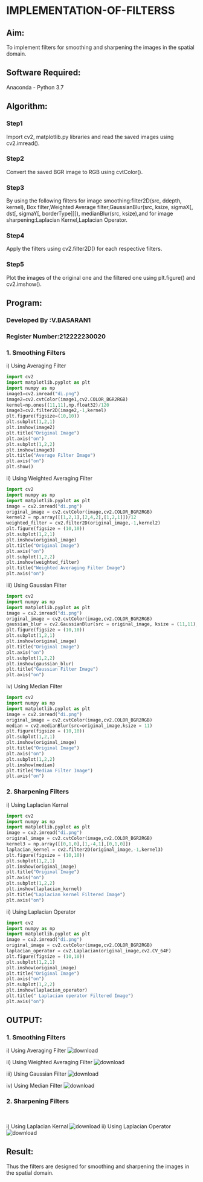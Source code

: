 # IMPLEMENTATION-OF-FILTERSS
## Aim:
To implement filters for smoothing and sharpening the images in the spatial domain.

## Software Required:
Anaconda - Python 3.7

## Algorithm:
### Step1
Import cv2, matplotlib.py libraries and read the saved images using cv2.imread().
### Step2
Convert the saved BGR image to RGB using cvtColor().
### Step3
By using the following filters for image smoothing:filter2D(src, ddepth, kernel), Box filter,Weighted Average filter,GaussianBlur(src, ksize, sigmaX[, dst[, sigmaY[, borderType]]]), medianBlur(src, ksize),and for image sharpening:Laplacian Kernel,Laplacian Operator.
### Step4
Apply the filters using cv2.filter2D() for each respective filters.
### Step5
Plot the images of the original one and the filtered one using plt.figure() and cv2.imshow().
## Program:
### Developed By   :V.BASARAN1
### Register Number:212222230020

### 1. Smoothing Filters

i) Using Averaging Filter
```Python
import cv2
import matplotlib.pyplot as plt
import numpy as np
image1=cv2.imread("di.png")
image2=cv2.cvtColor(image1,cv2.COLOR_BGR2RGB)
kernel=np.ones((11,11),np.float32)/120
image3=cv2.filter2D(image2,-1,kernel)
plt.figure(figsize=(10,10))
plt.subplot(1,2,1)
plt.imshow(image2)
plt.title("Original Image")
plt.axis("on")
plt.subplot(1,2,2)
plt.imshow(image3)
plt.title("Average Filter Image")
plt.axis("on")
plt.show()
```
ii) Using Weighted Averaging Filter
```Python
import cv2
import numpy as np
import matplotlib.pyplot as plt
image = cv2.imread("di.png")
original_image = cv2.cvtColor(image,cv2.COLOR_BGR2RGB)
kernel2 = np.array([[1,2,1],[2,4,2],[1,2,1]])/12
weighted_filter = cv2.filter2D(original_image,-1,kernel2)
plt.figure(figsize = (10,10))
plt.subplot(1,2,1)
plt.imshow(original_image)
plt.title("Original Image")
plt.axis("on")
plt.subplot(1,2,2)
plt.imshow(weighted_filter)
plt.title("Weighted Averaging Filter Image")
plt.axis("on")
```
iii) Using Gaussian Filter
```Python
import cv2
import numpy as np
import matplotlib.pyplot as plt
image = cv2.imread("di.png")
original_image = cv2.cvtColor(image,cv2.COLOR_BGR2RGB)
gaussian_blur = cv2.GaussianBlur(src = original_image, ksize = (11,11), sigmaX=0, sigmaY=0)
plt.figure(figsize = (10,10))
plt.subplot(1,2,1)
plt.imshow(original_image)
plt.title("Original Image")
plt.axis("on")
plt.subplot(1,2,2)
plt.imshow(gaussian_blur)
plt.title("Gaussian Filter Image")
plt.axis("on")
```

iv) Using Median Filter
```Python
import cv2
import numpy as np
import matplotlib.pyplot as plt
image = cv2.imread("di.png")
original_image = cv2.cvtColor(image,cv2.COLOR_BGR2RGB)
median = cv2.medianBlur(src=original_image,ksize = 11)
plt.figure(figsize = (10,10))
plt.subplot(1,2,1)
plt.imshow(original_image)
plt.title("Original Image")
plt.axis("on")
plt.subplot(1,2,2)
plt.imshow(median)
plt.title("Median Filter Image")
plt.axis("on")
```

### 2. Sharpening Filters
i) Using Laplacian Kernal
```Python
import cv2
import numpy as np
import matplotlib.pyplot as plt
image = cv2.imread("di.png")
original_image = cv2.cvtColor(image,cv2.COLOR_BGR2RGB)
kernel3 = np.array([[0,1,0],[1,-4,1],[0,1,0]])
laplacian_kernel = cv2.filter2D(original_image,-1,kernel3)
plt.figure(figsize = (10,10))
plt.subplot(1,2,1)
plt.imshow(original_image)
plt.title("Original Image")
plt.axis("on")
plt.subplot(1,2,2)
plt.imshow(laplacian_kernel)
plt.title("Laplacian kernel Filtered Image")
plt.axis("on")
```
ii) Using Laplacian Operator
```Python
import cv2
import numpy as np
import matplotlib.pyplot as plt
image = cv2.imread("di.png")
original_image = cv2.cvtColor(image,cv2.COLOR_BGR2RGB)
laplacian_operator = cv2.Laplacian(original_image,cv2.CV_64F)
plt.figure(figsize = (10,10))
plt.subplot(1,2,1)
plt.imshow(original_image)
plt.title("Original Image")
plt.axis("on")
plt.subplot(1,2,2)
plt.imshow(laplacian_operator)
plt.title(" Laplacian operator Filtered Image")
plt.axis("on")
```

## OUTPUT:
### 1. Smoothing Filters


i) Using Averaging Filter
![download](https://github.com/BaskaranV15/IMPLEMENTATION-OF-FILTERSS/assets/118703522/5f34a07a-171d-4163-8b66-27af88f499f4)


ii) Using Weighted Averaging Filter
![download](https://github.com/BaskaranV15/IMPLEMENTATION-OF-FILTERSS/assets/118703522/1fa235d4-0e72-45ff-8b13-aecda58d4f5c)


iii) Using Gaussian Filter
![download](https://github.com/BaskaranV15/IMPLEMENTATION-OF-FILTERSS/assets/118703522/ffc43e40-24a9-437a-9deb-217b20aad393)


iv) Using Median Filter
![download](https://github.com/BaskaranV15/IMPLEMENTATION-OF-FILTERSS/assets/118703522/90544a02-d934-4e3f-94f1-7a7add2d0b3f)


### 2. Sharpening Filters
</br>

i) Using Laplacian Kernal
![download](https://github.com/BaskaranV15/IMPLEMENTATION-OF-FILTERSS/assets/118703522/10020b2e-ad06-49cc-9ed7-76bbbef24352)
ii) Using Laplacian Operator
![download](https://github.com/BaskaranV15/IMPLEMENTATION-OF-FILTERSS/assets/118703522/d0dd0721-9346-4e20-aee4-5c91f79c8d77)
## Result:
Thus the filters are designed for smoothing and sharpening the images in the spatial domain.
